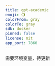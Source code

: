 ```yaml
---
title: gpt-academic
emoji: 🌖
colorFrom: gray
colorTo: gray
sdk: docker
pinned: false
license: mit
app_port: 7860
---
```


需要环境变量，待更新